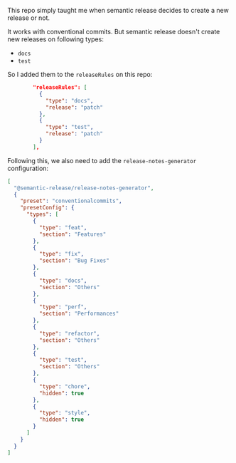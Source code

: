 This repo simply taught me when semantic release decides to create a new release or not.

It works with conventional commits. But semantic release doesn't create new releases on following types:

- `docs`
- `test`

So I added them to the `releaseRules` on this repo:

```json
        "releaseRules": [
          {
            "type": "docs",
            "release": "patch"
          },
          {
            "type": "test",
            "release": "patch"
          }
        ],
```

Following this, we also need to add the `release-notes-generator` configuration:

```json
[
  "@semantic-release/release-notes-generator",
  {
    "preset": "conventionalcommits",
    "presetConfig": {
      "types": [
        {
          "type": "feat",
          "section": "Features"
        },
        {
          "type": "fix",
          "section": "Bug Fixes"
        },
        {
          "type": "docs",
          "section": "Others"
        },
        {
          "type": "perf",
          "section": "Performances"
        },
        {
          "type": "refactor",
          "section": "Others"
        },
        {
          "type": "test",
          "section": "Others"
        },
        {
          "type": "chore",
          "hidden": true
        },
        {
          "type": "style",
          "hidden": true
        }
      ]
    }
  }
]
```
